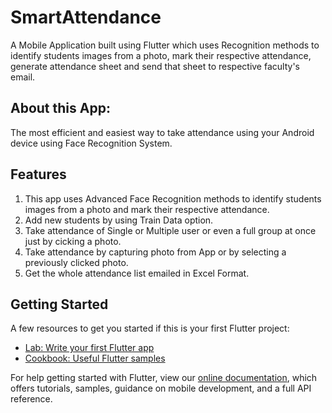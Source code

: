 # SmartAttendance
A Mobile Application built using Flutter which uses Recognition methods to identify students images from a photo, mark their respective attendance, generate attendance sheet and send that sheet to respective faculty's email.

## About this App:
The most efficient and easiest way to take attendance using your Android device using Face Recognition System.

## Features
1. This app uses Advanced Face Recognition methods to identify students images from a photo and mark their respective attendance. 
2. Add new students by using Train Data option.
3. Take attendance of Single or Multiple user or even a full group at once just by cicking a photo.
4. Take attendance by capturing photo from App or by selecting a previously clicked photo.
5. Get the whole attendance list emailed in Excel Format.


## Getting Started

A few resources to get you started if this is your first Flutter project:

- [Lab: Write your first Flutter app](https://flutter.dev/docs/get-started/codelab)
- [Cookbook: Useful Flutter samples](https://flutter.dev/docs/cookbook)

For help getting started with Flutter, view our
[online documentation](https://flutter.dev/docs), which offers tutorials,
samples, guidance on mobile development, and a full API reference.
